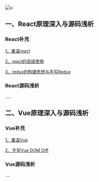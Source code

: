 ![u](https://user-images.githubusercontent.com/39695329/74309390-98663880-4da5-11ea-83b2-46c6990fec88.jpg)

## 一、React原理深入与源码浅析

### React补充

[1、重温react](https://github.com/xiaoliuing/frame/issues/1)

[2、react的高级使用](https://github.com/xiaoliuing/frame/issues/2)

[3、redux的构建思想与手写Redux](https://github.com/xiaoliuing/frame/issues/5)

### React源码浅析

.....


## 二、Vue原理深入与源码浅析

### Vue补充

[1、重温Vue](https://github.com/xiaoliuing/frame/issues/3)

[2、手写Vue DOM Diff](https://github.com/xiaoliuing/frame/issues/4)

### Vue源码浅析

....
